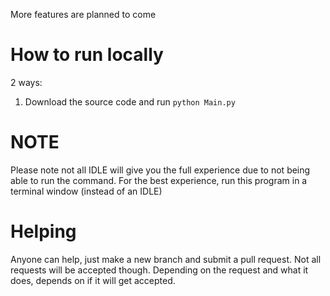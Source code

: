 


 More features are planned to come

# How to run locally
 2 ways:
  <!-- 1. Download the exectable file for your os -->
  1. Download the source code and run `python Main.py`

<!-- # Create a local build
 Download the files and build. -->

# NOTE
 Please note not all IDLE will give you the full experience due to not being able to run the command. For the best experience, run this program in a terminal window (instead of an IDLE)

# Helping
 Anyone can help, just make a new branch and submit a pull request. Not all requests will be accepted though.
 Depending on the request and what it does, depends on if it will get accepted.
